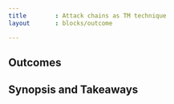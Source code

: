 ```yaml
---
title        : Attack chains as TM technique
layout       : blocks/outcome

---
```



## Outcomes



## Synopsis and Takeaways
